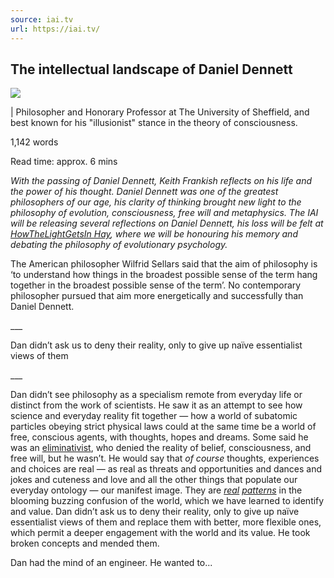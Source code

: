 ```yaml
---
source: iai.tv
url: https://iai.tv/
---
```


## The intellectual landscape of Daniel Dennett

![](https://iai.tv/assets/Uploads/_resampled/FillWzExNjgsNDAwXQ/24-02-18-daniel-dennet-keith-frankish3.webp)

| Philosopher and Honorary Professor at The University of Sheffield, and best known for his "illusionist" stance in the theory of consciousness.

1,142 words

Read time: approx. 6 mins

_With the passing of Daniel Dennett, Keith Frankish reflects on his life and the power of his thought. Daniel Dennett was one of the greatest philosophers of our age, his clarity of thinking brought new light to the philosophy of evolution, consciousness, free will and metaphysics. The IAI will be releasing several reflections on Daniel Dennett, his loss will be felt at [HowTheLightGetsIn Hay](https://howthelightgetsin.org/events/overcoming-evolution-17170), where we will be honouring his memory and debating the philosophy of evolutionary psychology._

The American philosopher Wilfrid Sellars said that the aim of philosophy is ‘to understand how things in the broadest possible sense of the term hang together in the broadest possible sense of the term’. No contemporary philosopher pursued that aim more energetically and successfully than Daniel Dennett.

\_\_\_

Dan didn’t ask us to deny their reality, only to give up naïve essentialist views of them

\_\_\_

Dan didn’t see philosophy as a specialism remote from everyday life or distinct from the work of scientists. He saw it as an attempt to see how science and everyday reality fit together — how a world of subatomic particles obeying strict physical laws could at the same time be a world of free, conscious agents, with thoughts, hopes and dreams. Some said he was an [eliminativist](https://plato.stanford.edu/entries/materialism-eliminative/), who denied the reality of belief, consciousness, and free will, but he wasn’t. He would say that _of course_ thoughts, experiences and choices are real — as real as threats and opportunities and dances and jokes and cuteness and love and all the other things that populate our everyday ontology — our manifest image. They are _[real](https://ruccs.rutgers.edu/images/personal-zenon-pylyshyn/class-info/FP2012/FP2012_readings/Dennett_RealPatterns.pdf) [patterns](https://ruccs.rutgers.edu/images/personal-zenon-pylyshyn/class-info/FP2012/FP2012_readings/Dennett_RealPatterns.pdf)_ in the blooming buzzing confusion of the world, which we have learned to identify and value. Dan didn’t ask us to deny their reality, only to give up naïve essentialist views of them and replace them with better, more flexible ones, which permit a deeper engagement with the world and its value. He took broken concepts and mended them.

Dan had the mind of an engineer. He wanted to...
